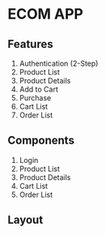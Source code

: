 # ECOM APP

## Features
1. Authentication (2-Step)
2. Product List
3. Product Details
4. Add to Cart
5. Purchase 
6. Cart List
7. Order List


## Components

1. Login
2. Product List
3. Product Details
4. Cart List
5. Order List

## Layout
